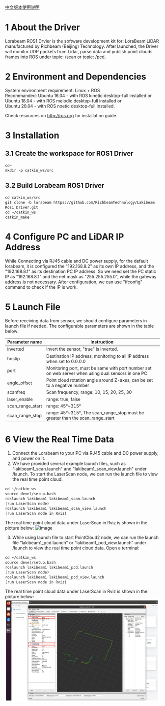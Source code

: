 [中文版本使用说明](<https://github.com/RichbeamTechnology/Lakibeam_ROS1_Driver/blob/lorabeam/README_CN.md>)

# 1 About the Driver

Lorabeam ROS1 Drvier is the software development kit for: LoraBeam LiDAR manufactured by Richbeam (Beijing) Technology. After launched, the Driver will monitor UDP packets from Lidar, parse data and publish point clouds frames into ROS under topic: /scan or topic: /pcd.

# 2 Environment and Dependencies

System environment requirement: Linux + ROS  
Recommanded: Ubuntu 16.04 - with ROS kinetic desktop-full installed or  
Ubuntu 18.04 - with ROS melodic desktop-full installed or  
Ubuntu 20.04 - with ROS noetic desktop-full installed.  

Check resources on http://ros.org for installation guide.

# 3 Installation
## 3.1 Create the workspace for ROS1 Driver
```
cd~
mkdir -p catkin_ws/src
```
## 3.2 Build Lorabeam ROS1 Driver
```
cd catkin_ws/src
git clone -b lorabeam https://github.com/RichbeamTechnology/Lakibeam Ros1 Driver.git
cd ~/catkin_ws
catkin_make
```

# 4 Configure PC and LiDAR IP Address

While Connecting via RJ45 cable and DC power supply, for the default lorabeam, it is configured the "192.168.8.2" as its own IP address, and the "192.168.8.1" as its destination PC IP address. So we need set the PC static IP as "192.168.8.1" and the net mask as "255.255.255.0", while the gateway address is not necessary. After configuration, we can use "ifconfig" command to check if the IP is work.

# 5 Launch File

Before receiving data from sensor, we should configure parameters in launch file if needed. The configurable parameters are shown in the table below:

| Parameter name     | Instruction     | 
| -------- | -------- |
| inverted | Invert the sensor, "true" is inverted. |
| hostip | Destination IP address, monitoring to all IP address when set to 0.0.0.0 |
| port | Monitoring port, must be same with port number set on web server when using dual sensors in one PC |
| angle_offset | Point cloud rotation angle around Z-axes, can be set to a negative number |
| scanfreq | Scan frequency, range: 10, 15, 20, 25, 30 |
| laser_enable | range: true, false |
| scan_range_start | range: 45°~315° |
| scan_range_stop | range: 45°~315°, The scan_range_stop must be greater than the scan_range_start |




# 6 View the Real Time Data
1. Connect the Lorabeam to your PC via RJ45 cable and DC power supply, and power on it.
2. We have provided several example launch files, such as "lakibeam1_scan.launch" and "lakibeam1_scan_view.launch" under /launch. To start the LaserScan node, we can run the launch file to view the real time point cloud.
```
cd ~/catkin_ws
source devel/setup.bash
roslaunch lakibeam1 lakibeam1_scan.launch
(run LaserScan node)
roslaunch lakibeam1 lakibeam1_scan_view.launch
(run LaserScan node in Rviz)
```
The real time point cloud data under LaserScan in Rviz is shown in the picture below:
![image](https://github.com/RichbeamTechnology/Lakibeam_ROS1_Driver/assets/158011589/a95f0e13-6c40-4b1c-8c1a-74a867ad7f75)

3. While using launch file to start PointCloud2 node, we can run the launch file “lakibeam1_pcd.launch” or “lakibeam1_pcd_view.launch” under /launch to view the real time point cloud data. Open a terminal:
```
cd ~/catkin_ws
source devel/setup.bash
roslaunch lakibeam1 lakibeam1_pcd.launch
(run LaserScan node)
roslaunch lakibeam1 lakibeam1_pcd_view.launch
(run LaserScan node in Rviz)
```
The real time point cloud data under LaserScan in Rviz is shown in the picture below:
![alt text](image.png)
